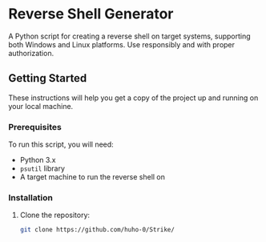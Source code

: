 # Reverse Shell Generator

A Python script for creating a reverse shell on target systems, supporting both Windows and Linux platforms. Use responsibly and with proper authorization.

## Getting Started

These instructions will help you get a copy of the project up and running on your local machine.

### Prerequisites

To run this script, you will need:

- Python 3.x
- `psutil` library
- A target machine to run the reverse shell on

### Installation

1. Clone the repository:

   ```bash
   git clone https://github.com/huho-0/Strike/

